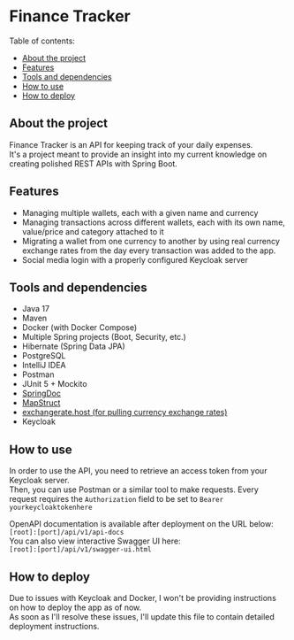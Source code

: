 # Finance Tracker

Table of contents:

- [About the project](#about-the-project)
- [Features](#features)
- [Tools and dependencies](#tools-and-dependencies)
- [How to use](#how-to-use)
- [How to deploy](#how-to-deploy)

## About the project

Finance Tracker is an API for keeping track of your daily expenses.  
It's a project meant to provide an insight into my current knowledge on creating polished REST APIs with Spring Boot.

## Features

- Managing multiple wallets, each with a given name and currency
- Managing transactions across different wallets, each with its own name, value/price and category attached to it
- Migrating a wallet from one currency to another by using real currency exchange rates from the day every transaction
  was added to the app.
- Social media login with a properly configured Keycloak server

## Tools and dependencies

- Java 17
- Maven
- Docker (with Docker Compose)
- Multiple Spring projects (Boot, Security, etc.)
- Hibernate (Spring Data JPA)
- PostgreSQL
- IntelliJ IDEA
- Postman
- JUnit 5 + Mockito
- [SpringDoc](https://springdoc.org/)
- [MapStruct](https://mapstruct.org/)
- [exchangerate.host (for pulling currency exchange rates)](https://exchangerate.host/#/)
- Keycloak

## How to use

In order to use the API, you need to retrieve an access token from your Keycloak server.  
Then, you can use Postman or a similar tool to make requests. Every request requires the `Authorization` field to be set
to `Bearer yourkeycloaktokenhere`

OpenAPI documentation is available after deployment on the URL below:  
`[root]:[port]/api/v1/api-docs`  
You can also view interactive Swagger UI here:  
`[root]:[port]/api/v1/swagger-ui.html`

## How to deploy

Due to issues with Keycloak and Docker, I won't be providing instructions on how to deploy the app as of now.  
As soon as I'll resolve these issues, I'll update this file to contain detailed deployment instructions.